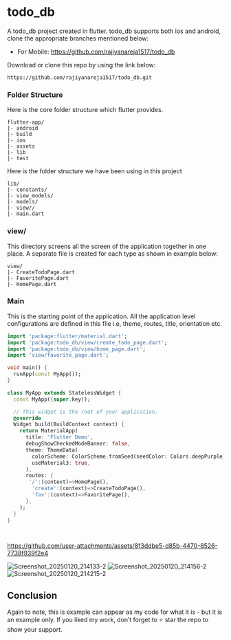 # todo_db

A todo_db project created in flutter. todo_db supports both ios and android, clone the appropriate branches mentioned below:

* For Mobile: https://github.com/rajiyanareja1517/todo_db

Download or clone this repo by using the link below:

```
https://github.com/rajiyanareja1517/todo_db.git
```


### Folder Structure
Here is the core folder structure which flutter provides.

```
flutter-app/
|- android
|- build
|- ios
|- assets
|- lib
|- test
```

Here is the folder structure we have been using in this project

```
lib/
|- constants/
|- view_models/
|- models/
|- view//
|- main.dart
```

### view/

This directory screens all the screen of the application together in one place. A separate file is created for each type as shown in example below:

```
view/
|- CreateTodoPage.dart
|- FavoritePage.dart
|- HomePage.dart

```



### Main

This is the starting point of the application. All the application level configurations are defined in this file i.e, theme, routes, title, orientation etc.

```dart
import 'package:flutter/material.dart';
import 'package:todo_db/view/create_todo_page.dart';
import 'package:todo_db/view/home_page.dart';
import 'view/favorite_page.dart';

void main() {
  runApp(const MyApp());
}

class MyApp extends StatelessWidget {
  const MyApp({super.key});

  // This widget is the root of your application.
  @override
  Widget build(BuildContext context) {
    return MaterialApp(
      title: 'Flutter Demo',
      debugShowCheckedModeBanner: false,
      theme: ThemeData(
        colorScheme: ColorScheme.fromSeed(seedColor: Colors.deepPurple),
        useMaterial3: true,
      ),
      routes: {
       '/':(context)=>HomePage(),
        'create':(context)=>CreateTodoPage(),
        'fav':(context)=>FavoritePage(),
      },
    );
  }
}

  
```


https://github.com/user-attachments/assets/8f3ddbe5-d85b-4470-8526-7738f939f2e4

![Screenshot_20250120_214133-2](https://github.com/user-attachments/assets/c597c3fc-5d5d-4332-a466-dd6173ffb414)
![Screenshot_20250120_214156-2](https://github.com/user-attachments/assets/4b35d8bf-20b7-44a3-b443-c7d166ad0646)
![Screenshot_20250120_214215-2](https://github.com/user-attachments/assets/4dbbb175-0608-4a14-9947-cc5be1c222d2)



## Conclusion

Again to note, this is example can appear as my code for what it is - but it is an example only. If you liked my work, don’t forget to ⭐ star the repo to show your support.
